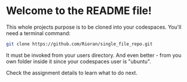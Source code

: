 # Welcome to the README file!

This whole projects purpose is to be cloned into your codespaces. You'll need a terminal command:

```bash
git clone https://github.com/Rioran/single_file_repo.git
```

It must be invoked from your users directory. And even better - from you own folder inside it since your codespaces user is "ubuntu".

Check the assignment details to learn what to do next.
